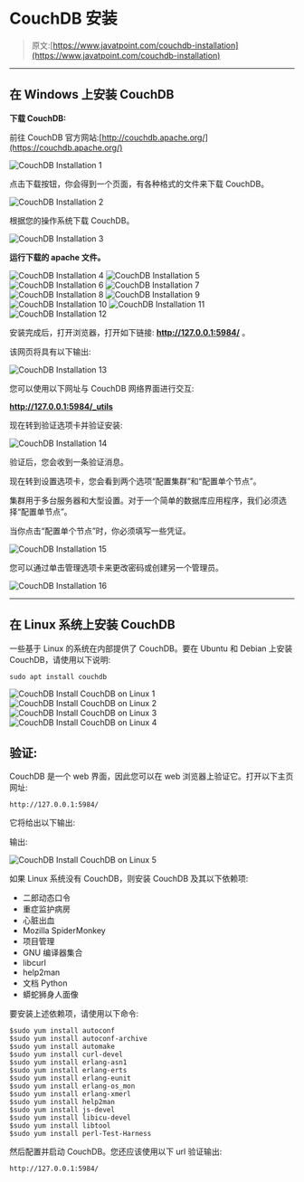 # CouchDB 安装

> 原文:[https://www.javatpoint.com/couchdb-installation](https://www.javatpoint.com/couchdb-installation)

* * *

## 在 Windows 上安装 CouchDB

**下载 CouchDB:**

前往 CouchDB 官方网站:[http://couchdb.apache.org/](https://couchdb.apache.org/)

![CouchDB Installation 1](../Images/138335f5f0b4e8cefb7d7f5fb5daa858.png)

点击下载按钮，你会得到一个页面，有各种格式的文件来下载 CouchDB。

![CouchDB Installation 2](../Images/585df609139614042f5e061b15c242f7.png)

根据您的操作系统下载 CouchDB。

![CouchDB Installation 3](../Images/1f02146c4a3a8bc181de01a8b47e1a27.png)

**运行下载的 apache 文件。**

![CouchDB Installation 4](../Images/72bd8ac8709990f6c14960758d33faf9.png)
![CouchDB Installation 5](../Images/7a4d7942cae4560fcfb383ca11cab717.png) ![CouchDB Installation 6](../Images/493471f6409fd19653357235bb9dda3d.png) ![CouchDB Installation 7](../Images/0c256a26884696b229ab47a2e4dbab6e.png) ![CouchDB Installation 8](../Images/c9718ee76ff39207ac174e464f417b77.png) ![CouchDB Installation 9](../Images/655d3e5454b13ba50e0d3e68db87714e.png) ![CouchDB Installation 10](../Images/7d41d0a59bb0a8b168dc38df56472d7f.png) ![CouchDB Installation 11](../Images/4acfaeb0cfce993de0b2d4568defff0b.png) ![CouchDB Installation 12](../Images/88f8a09f9aba655c362a11c300fb3fdc.png)

安装完成后，打开浏览器，打开如下链接: **http://127.0.0.1:5984/** 。

该网页将具有以下输出:

![CouchDB Installation 13](../Images/afc4d937789c16c9cc03368fed112ca9.png)

您可以使用以下网址与 CouchDB 网络界面进行交互:

**http://127.0.0.1:5984/_utils**

现在转到验证选项卡并验证安装:

![CouchDB Installation 14](../Images/84cf07c56dca321718d37f8911d9e6a1.png)

验证后，您会收到一条验证消息。

现在转到设置选项卡，您会看到两个选项“配置集群”和“配置单个节点”。

集群用于多台服务器和大型设置。对于一个简单的数据库应用程序，我们必须选择“配置单节点”。

当你点击“配置单个节点”时，你必须填写一些凭证。

![CouchDB Installation 15](../Images/3e90265258a901abc2734daa506400b7.png)

您可以通过单击管理选项卡来更改密码或创建另一个管理员。

![CouchDB Installation 16](../Images/bc3f92b5af7d354eac5b5e004aca2bcd.png)

* * *

## 在 Linux 系统上安装 CouchDB

一些基于 Linux 的系统在内部提供了 CouchDB。要在 Ubuntu 和 Debian 上安装 CouchDB，请使用以下说明:

```
sudo apt install couchdb 

```

![CouchDB Install CouchDB on Linux 1](../Images/f24cc54557ac449ced09c70b38bec95d.png) ![CouchDB Install CouchDB on Linux 2](../Images/3714c4994f4ec26ca0e981c2bc457570.png) ![CouchDB Install CouchDB on Linux 3](../Images/f2921ac8a610c6f4a2c8885e3a858c83.png) ![CouchDB Install CouchDB on Linux 4](../Images/ee5f26a1294d25de6e677dd75eb031db.png)

## 验证:

CouchDB 是一个 web 界面，因此您可以在 web 浏览器上验证它。打开以下主页网址:

```
http://127.0.0.1:5984/

```

它将给出以下输出:

输出:

![CouchDB Install CouchDB on Linux 5](../Images/f5ec1a60c9d1f0a8874af87fab18beaf.png)

如果 Linux 系统没有 CouchDB，则安装 CouchDB 及其以下依赖项:

*   二郎动态口令
*   重症监护病房
*   心脏出血
*   Mozilla SpiderMonkey
*   项目管理
*   GNU 编译器集合
*   libcurl
*   help2man
*   文档 Python
*   蟒蛇狮身人面像

要安装上述依赖项，请使用以下命令:

```
$sudo yum install autoconf
$sudo yum install autoconf-archive
$sudo yum install automake
$sudo yum install curl-devel
$sudo yum install erlang-asn1
$sudo yum install erlang-erts
$sudo yum install erlang-eunit
$sudo yum install erlang-os_mon
$sudo yum install erlang-xmerl
$sudo yum install help2man
$sudo yum install js-devel
$sudo yum install libicu-devel
$sudo yum install libtool
$sudo yum install perl-Test-Harness

```

然后配置并启动 CouchDB。您还应该使用以下 url 验证输出:

```
http://127.0.0.1:5984/

```